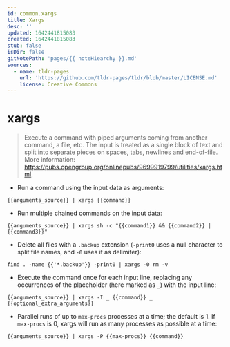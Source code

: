 ```yaml
---
id: common.xargs
title: Xargs
desc: ''
updated: 1642441815083
created: 1642441815083
stub: false
isDir: false
gitNotePath: 'pages/{{ noteHiearchy }}.md'
sources:
  - name: tldr-pages
    url: 'https://github.com/tldr-pages/tldr/blob/master/LICENSE.md'
    license: Creative Commons
---
```

# xargs

> Execute a command with piped arguments coming from another command, a file, etc.
> The input is treated as a single block of text and split into separate pieces on spaces, tabs, newlines and end-of-file.
> More information: <https://pubs.opengroup.org/onlinepubs/9699919799/utilities/xargs.html>.

- Run a command using the input data as arguments:

`{{arguments_source}} | xargs {{command}}`

- Run multiple chained commands on the input data:

`{{arguments_source}} | xargs sh -c "{{command1}} && {{command2}} | {{command3}}"`

- Delete all files with a `.backup` extension (`-print0` uses a null character to split file names, and `-0` uses it as delimiter):

`find . -name {{'*.backup'}} -print0 | xargs -0 rm -v`

- Execute the command once for each input line, replacing any occurrences of the placeholder (here marked as `_`) with the input line:

`{{arguments_source}} | xargs -I _ {{command}} _ {{optional_extra_arguments}}`

- Parallel runs of up to `max-procs` processes at a time; the default is 1. If `max-procs` is 0, xargs will run as many processes as possible at a time:

`{{arguments_source}} | xargs -P {{max-procs}} {{command}}`

